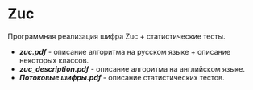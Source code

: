# Zuc

Программная реализация шифра Zuc + статистические тесты.

* ***zuc.pdf*** - описание алгоритма на русском языке + описание некоторых классов.
* ***zuc_description.pdf*** - описание алгоритма на английском языке.
* ***Потоковые шифры.pdf*** - описание статистических тестов.
